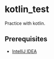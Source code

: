# kotlin_test
Practice with kotlin.

## Prerequisites
- [IntelliJ IDEA](https://www.jetbrains.com/idea/download/?section=windows)
